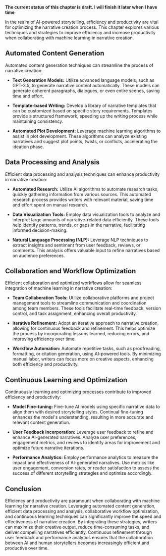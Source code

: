 **The current status of this chapter is draft. I will finish it later when I have time**

In the realm of AI-powered storytelling, efficiency and productivity are vital for optimizing the narrative creation process. This chapter explores various techniques and strategies to improve efficiency and increase productivity when collaborating with machine learning in narrative creation.

Automated Content Generation
----------------------------

Automated content generation techniques can streamline the process of narrative creation:

* **Text Generation Models:** Utilize advanced language models, such as GPT-3.5, to generate narrative content automatically. These models can generate coherent paragraphs, dialogues, or even entire scenes, saving time and effort.

* **Template-based Writing:** Develop a library of narrative templates that can be customized based on specific story requirements. Templates provide a structured framework, speeding up the writing process while maintaining consistency.

* **Automated Plot Development:** Leverage machine learning algorithms to assist in plot development. These algorithms can analyze existing narratives and suggest plot points, twists, or conflicts, accelerating the ideation phase.

Data Processing and Analysis
----------------------------

Efficient data processing and analysis techniques can enhance productivity in narrative creation:

* **Automated Research:** Utilize AI algorithms to automate research tasks, quickly gathering information from various sources. This automated research process provides writers with relevant material, saving time and effort spent on manual research.

* **Data Visualization Tools:** Employ data visualization tools to analyze and interpret large amounts of narrative-related data efficiently. These tools help identify patterns, trends, or gaps in the narrative, facilitating informed decision-making.

* **Natural Language Processing (NLP):** Leverage NLP techniques to extract insights and sentiment from user feedback, reviews, or comments. This analysis offers valuable input to refine narratives based on audience preferences.

Collaboration and Workflow Optimization
---------------------------------------

Efficient collaboration and optimized workflows allow for seamless integration of machine learning in narrative creation:

* **Team Collaboration Tools:** Utilize collaborative platforms and project management tools to streamline communication and coordination among team members. These tools facilitate real-time feedback, version control, and task assignment, enhancing overall productivity.

* **Iterative Refinement:** Adopt an iterative approach to narrative creation, allowing for continuous feedback and refinement. This helps optimize the process by incorporating lessons learned, reducing errors, and improving efficiency over time.

* **Workflow Automation:** Automate repetitive tasks, such as proofreading, formatting, or citation generation, using AI-powered tools. By minimizing manual labor, writers can focus more on creative aspects, enhancing both efficiency and productivity.

Continuous Learning and Optimization
------------------------------------

Continuously learning and optimizing processes contribute to improved efficiency and productivity:

* **Model Fine-tuning:** Fine-tune AI models using specific narrative data to align them with desired storytelling styles. Continual fine-tuning enhances the model's understanding, resulting in more accurate and relevant content generation.

* **User Feedback Incorporation:** Leverage user feedback to refine and enhance AI-generated narratives. Analyze user preferences, engagement metrics, and reviews to identify areas for improvement and optimize future narrative iterations.

* **Performance Analytics:** Employ performance analytics to measure the impact and effectiveness of AI-generated narratives. Use metrics like user engagement, conversion rates, or reader satisfaction to assess the success of different storytelling strategies and optimize accordingly.

Conclusion
----------

Efficiency and productivity are paramount when collaborating with machine learning for narrative creation. Leveraging automated content generation, efficient data processing and analysis, collaborative workflow optimization, and continuous learning techniques can significantly improve the speed and effectiveness of narrative creation. By integrating these strategies, writers can maximize their creative output, reduce time-consuming tasks, and deliver compelling narratives efficiently. Continuous refinement through user feedback and performance analytics ensures that the collaboration between AI and human storytellers becomes increasingly efficient and productive over time.
